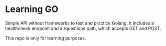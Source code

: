 # Learning GO

Simple API without frameworks to test and practice Golang.
It includes a healthcheck endpoint and a /questions path, which accepts GET and POST.

This repo is only for learning purposes.
